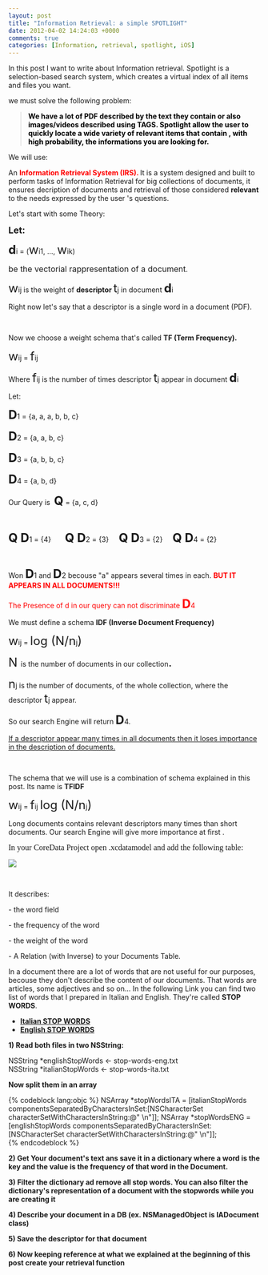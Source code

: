 ```yaml
---
layout: post
title: "Information Retrieval: a simple SPOTLIGHT"
date: 2012-04-02 14:24:03 +0000
comments: true
categories: [Information, retrieval, spotlight, iOS]
---
```


<div class='post_body'><p>In this post I want to write about Information retrieval. Spotlight is a selection-based search system, which creates a virtual index of all items and files you want.</p>
<p>we must solve the following problem:</p>
<blockquote>
<p><strong><span style="color: #000000;">We have a lot of PDF described by the text they contain or also images/videos described using TAGS. Spotlight allow the user to quickly locate a wide variety of relevant items that contain , with high probability, the informations you are looking for.</span></strong><strong><span style="color: #000000;">  </span></strong>
</blockquote>
<p>We will use:</p>
<p>An <span style="color: #ff0000;"><strong>Information Retrieval System (IRS).</strong></span><strong> </strong>It is a system <span class="short_text"><span title="Fai clic per visualizzare le traduzioni alternative" class="hps">designed and</span> <span title="Fai clic per visualizzare le traduzioni alternative" class="hps">built</span> <span title="Fai clic per visualizzare le traduzioni alternative" class="hps">to</span> <span title="Fai clic per visualizzare le traduzioni alternative" class="hps">perform tasks of Information Retrieval for big collections of documents, it ensures decription of documents </span></span><span class="short_text"><span title="Fai clic per visualizzare le traduzioni alternative" class="hps">and retrieval</span> <span title="Fai clic per visualizzare le traduzioni alternative" class="hps">of</span> <span title="Fai clic per visualizzare le traduzioni alternative" class="hps">those</span> <span title="Fai clic per visualizzare le traduzioni alternative" class="hps">considered</span> <strong><span title="Fai clic per visualizzare le traduzioni alternative" class="hps">relevant </span></strong></span><span> <span title="Fai clic per visualizzare le traduzioni alternative" class="hps">to</span> <span title="Fai clic per visualizzare le traduzioni alternative" class="hps">the needs</span> <span title="Fai clic per visualizzare le traduzioni alternative" class="hps">expressed</span> <span title="Fai clic per visualizzare le traduzioni alternative" class="hps">by the</span> user 's <span title="Fai clic per visualizzare le traduzioni alternative" class="hps">questions</span><span title="Fai clic per visualizzare le traduzioni alternative" class="hps">.<br /></span></span></p>
<p><!--more--></p>
<p>Let's start with some Theory:</p>
<p><span style="font-size: large;"><strong>Let:</strong></span></p>
<p><span style="font-size: x-large;"><strong>d</strong></span>i = (<span style="font-size: x-large;">w</span>i1, ..., <span style="font-size: x-large;">w</span>ik)</p>
<p><span style="font-size: medium;">be the vectorial rappresentation of a document</span>.</p>
<p><span style="font-size: x-large;">w</span>ij is the weight of <strong>descriptor </strong><span style="font-size: x-large;">t</span>j in document <span style="font-size: x-large;"><strong>d</strong></span>i</p>
<p>Right now let's say that a descriptor is a single word in a document (PDF).</p>
<p>&nbsp;</p>
<p>Now we choose a weight schema that's called <strong>TF (Term Frequency).</strong></p>
<p><span style="font-size: x-large;">w</span>ij = <span style="font-size: x-large;">f</span>ij</p>
<p>Where <span style="font-size: x-large;">f</span>ij is the number of times descriptor <span style="font-size: x-large;">t</span>j appear in document <span style="font-size: x-large;"><strong>d</strong></span>i</p>
<p>Let:</p>
<p><span style="font-size: x-large;"><strong>D</strong></span>1 = {a, a, a, b, b, c}</p>
<p><span style="font-size: x-large;"><strong>D</strong></span>2 = {a, a, b, c}</p>
<p><span style="font-size: x-large;"><strong>D</strong></span>3 = {a, b, b, c}</p>
<p><span style="font-size: x-large;"><strong>D</strong></span>4 = {a, b, d}</p>
<p>Our Query is&nbsp; <span style="font-size: x-large;"><strong>Q</strong></span> = {a, c, d}</p>
<p>&nbsp;</p>
<p><span style="font-size: x-large;"><strong>Q</strong></span><span style="font-size: x-large;"><strong> D</strong></span>1 = {4}&nbsp;&nbsp;&nbsp;&nbsp;&nbsp;&nbsp; <span style="font-size: x-large;"><strong>Q</strong></span><span style="font-size: x-large;"><strong> D</strong></span>2 = {3}&nbsp;&nbsp;&nbsp;&nbsp; <span style="font-size: x-large;"><strong>Q</strong></span><span style="font-size: x-large;"><strong> D</strong></span>3 = {2}&nbsp;&nbsp;&nbsp;&nbsp; <span style="font-size: x-large;"><strong>Q</strong></span><span style="font-size: x-large;"><strong> D</strong></span>4 = {2}<br /><span style="font-size: x-large;"><strong>&nbsp;</strong></span></p>
<p>Won <span style="font-size: x-large;"><strong>D</strong></span>1 and <span style="font-size: x-large;"><strong>D</strong></span>2 becouse "a" <span class="short_text"><span title="Fai clic per visualizzare le traduzioni alternative" class="hps">appears</span> <span title="Fai clic per visualizzare le traduzioni alternative" class="hps">several</span> <span title="Fai clic per visualizzare le traduzioni alternative" class="hps">times in each. <span style="color: #ff0000;"><strong>BUT IT APPEARS IN ALL DOCUMENTS!!!</strong></span></span></span><span class="short_text"><span title="Fai clic per visualizzare le traduzioni alternative" class="hps">&nbsp;</span></span></p>
<p><span style="color: #ff0000;">The Presence of d in our query can not discriminate <span style="font-size: x-large;"><strong>D</strong></span>4 </span></p>
<p><span class="short_text"><span title="Fai clic per visualizzare le traduzioni alternative" class="hps">We must define a schema <strong>IDF (Inverse Document Frequency)</strong></span></span></p>
<p><span style="font-size: x-large;">w</span>ij = <span style="font-size: x-large;">log (N/n</span>j<span style="font-size: x-large;">)</span></p>
<p><span style="font-size: x-large;">N </span><span class="short_text"><span title="Fai clic per visualizzare le traduzioni alternative" class="hps">is the number of documents in our collection</span></span><span style="font-size: x-large;">. </span></p>
<p><span style="font-size: x-large;">n</span>j<span class="short_text"><span title="Fai clic per visualizzare le traduzioni alternative" class="hps"> is the number of documents, of the whole collection, </span></span><span class="short_text"><span title="Fai clic per visualizzare le traduzioni alternative" class="hps">where</span></span><span class="short_text"><span title="Fai clic per visualizzare le traduzioni alternative" class="hps"> the descriptor</span></span><span class="short_text"><span title="Fai clic per visualizzare le traduzioni alternative" class="hps"> </span></span><span style="font-size: x-large;">t</span>j appear.</p>
<p>So our search Engine will return <span style="font-size: x-large;"><strong>D</strong></span>4.</p>
<p><span style="text-decoration: underline;">If a descriptor appear many times in all documents then it loses importance in the description of documents. </span></p>
<p>&nbsp;</p>
<p>The schema that we will use is a combination of schema explained in this post. Its name is <strong>TFIDF</strong></p>
<p><span style="font-size: x-large;">w</span>ij = <span style="font-size: x-large;">f</span>ij <span style="font-size: x-large;">log (N/n</span>j<span style="font-size: x-large;">)</span></p>
<p>Long documents contains relevant descriptors many times than short documents. Our search Engine will give more importance at first	.</p>
<p><span style="font-size: x-large;"><span style="font-size: medium;"><span style="font-family: mceinline;">In your CoreData Project open .xcdatamodel and add the following table:</span></span></span></p>
<img src="{{ root_url }}/images/descriptor.png"/>

<p>&nbsp;</p>
<p>It describes:</p>
<p>- the word field</p>
<p>- the frequency of the word</p>
<p>- the weight of the word</p>
<p>- A Relation (with Inverse) to your Documents Table.</p>

<p>In a document there are a lot of words that are not useful for our purposes, becouse they don't describe the content of our documents. That words are articles, some adjectives and so on... In the following Link you can find two list of words that I prepared in Italian and English. They're called <strong>STOP WORDS</strong>.</p>
<ul>
<li><a href="http://dl.dropbox.com/u/7201536/stop-words-ita.txt" title="STOP WORDS ITA" target="_blank"><strong>Italian STOP WORDS</strong></a></li>
<li><a href="http://dl.dropbox.com/u/7201536/stop-words-eng.txt" title="STOP WORDS ENG" target="_blank"><strong>English STOP WORDS</strong></a></li>
</ul>
<p><strong>1) Read both files in two NSString:</strong></p>
<p>NSString *englishStopWords &lt;- stop-words-eng.txt<br />NSString *italianStopWords &lt;- stop-words-ita.txt</p>
<p><strong>Now split them in an array</strong><br />

{% codeblock lang:objc %}
	NSArray *stopWordsITA = [italianStopWords componentsSeparatedByCharactersInSet:[NSCharacterSet characterSetWithCharactersInString:@" \n"]];
	NSArray *stopWordsENG = [englishStopWords componentsSeparatedByCharactersInSet:[NSCharacterSet characterSetWithCharactersInString:@" \n"]];  
{% endcodeblock %}

<p><strong>2) Get Your document's text ans save it in a dictionary where a word is the key and the value is the frequency of that word in the Document.</strong></p>
<p><strong>3) Filter the dictionary ad remove all stop words. You can also filter the dictionary's representation of a document with the stopwords while you are creating it</strong></p>
<p><strong>4) Describe your document in a DB (ex. NSManagedObject is IADocument class)</strong></p>
<p><strong>5) Save the descriptor for that document</strong></p>
<p><strong>6) Now keeping reference at what we explained at the beginning of this post create your retrieval function</strong></p>

